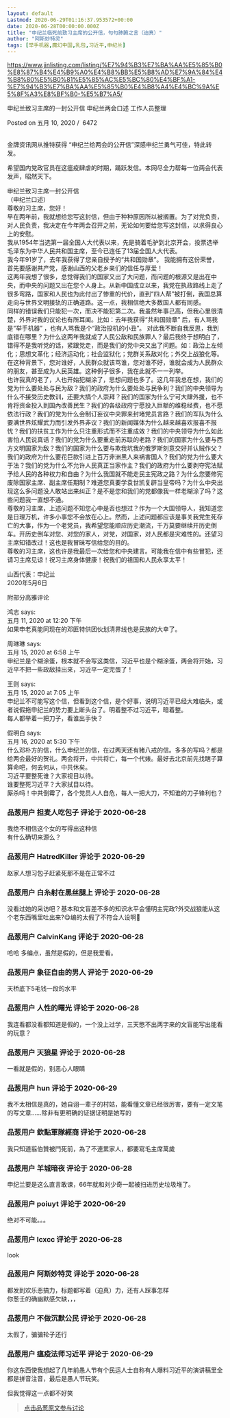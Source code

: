 ```yaml
---
layout: default
Lastmod: 2020-06-29T01:16:37.953572+00:00
date: 2020-06-28T00:00:00.000Z
title: "申纪兰临死前致习主席的公开信，句句肺腑之言（迫真）"
author: "阿斯妙特灵"
tags: [举手机器,魔幻中国,乳包,习近平,申纪兰]
---
```


https://www.jinlisting.com/listing/%E7%94%B3%E7%BA%AA%E5%85%B0%E8%87%B4%E4%B9%A0%E4%B8%BB%E5%B8%AD%E7%9A%84%E4%B8%80%E5%B0%81%E5%85%AC%E5%BC%80%E4%BF%A1-%E7%94%B3%E7%BA%AA%E5%85%B0%E4%B8%A4%E4%BC%9A%E5%8F%A3%E8%BF%B0-%E5%B7%A5/  
  
申纪兰致习主席的一封公开信 申纪兰两会口述 工作人员整理  
  
Posted on 五月 10, 2020 /  6472  
        
  
金牌资讯网从推特获得 “申纪兰给两会的公开信”深感申纪兰勇气可佳，特此转发。  
  
希望国内党政官员在这瘟疫肆虐的时期，踊跃发信。本网尽全力帮每一位两会代表发声，昭然天下。  
  
申纪兰致习主席一封公开信  
（申纪兰口述）  
尊敬的习主席，您好！  
早在两年前，我就想给您写这封信，但由于种种原因所以被搁置。为了对党负责，对人民负责，我决定在今年两会召开之前，无论如何要给您写这封信，以求得良心上的安慰。  
我从1954年当选第一届全国人大代表以来，先是骑着毛驴到北京开会，投票选举毛泽东为中华人民共和国主席，至今已连任了13届全国人大代表。  
我今年91岁了，去年我获得了您亲自授予的“共和国勋章”。 我能拥有这份荣誉，首先要感谢共产党，感谢山西的父老乡亲们的信任与厚爱！  
这两年我想了很多，总觉得我们的国家又出了大问题，而问题的根源又是出在中央，而中央的问题又出在您个人身上。从新中国成立以来，我党在执政路线上走了很多弯路，国家和人民也为此付出了惨重的代价，直到“四人帮”被打倒，我国总算走向与世界文明接轨的正确道路。这一点，我相信绝大多数国人都有同感。  
同样的错误我们只能犯一次，而决不能犯第二次。我虽然年事己高，但我心里很清楚，外界对我的议论也有所耳闻。比如：去年我获得“共和国勋章” 后，有人骂我是“举手机器” ，也有人骂我是个“政治投机的小丑”。 对此我不断自我反思，我到底错在哪里？为什么这两年我就成了人民公敌和民族罪人？最后我终于想明白了，错得不是我听党的话，紧跟党走，而是我们的党中央又出了问题。如：政治上左倾化；思想文革化；经济运动化；社会监狱化；党群关系敌对化；外交上战狼化等。在这种背景下，您对谁好，人民群众就该骂谁，您对谁不好，谁就会成为人民群众的朋友，甚至成为人民英雄。这种例子很多，我在此就不一一列举。  
也许我真的老了，人也开始犯糊涂了，思想问题也多了。这几年我总在想，我们的党为什么要处处与民为敌？我们的政府为什么要处处与民争利？我们的中央领导为什么不接受历史教训，还要大搞个人崇拜？我们的国家为什么宁可大肆外援，也不肯将资金投入到国內改善民生？我们的各级政府宁愿投入巨额的维稳经费，也不愿依法行政？我们的党为什么会制订妄议中央罪来封堵党员言路？我们的军队为什么要满世界炫耀武力而引发外界非议？我们的新闻媒体为什么越来越喜欢报喜不报忧？我们的扶贫工作为什么只注重形式而不注重成效？我们的中央领导为什么如此害怕人民说真话？我们的党为什么要重走前苏联的老路？我们的国家为什么要与西方文明国家为敌？我们的国家为什么要与欺我坑我的俄罗斯刻意交好并认贼作父？我们的政府为什么要花巨款引进上百万非洲黑人来祸害国人？我们的党为什么要大于法？我们的党为什么不允许人民真正当家作主？我们的政府为什么要剥夺宪法赋予给人民的各种权力和自由？为什么我国就不能走民主宪政之路？为什么您要修宪废除国家主席、副主席任期制？难道您真要学袁世凯复辟当皇帝吗？为什么中央出现这么多问题没人敢站出来纠正？是不是您和我们的党都像我一样老糊涂了吗？这些问题我一直想不通。  
尊敬的习主席，上述问题不知您心中是否也想过？作为一个大国领导人，我知道您是日理万机，许多小事您不会放在心上。然而，上述问题都应该是事关我党生死存亡的大事，作为一个老党员，我希望您能顺应历史潮流，千万莫要继续开历史倒车。开历史倒车对您、对您的家人，对党，对国家，对人民都是灾难性的。还望习主席知错改过！这也是我冒昧写信给您的目的。  
尊敬的习主席，这也许是我最后一次给您和中央建言。可能我在信中有些冒犯，还请习主席见谅！祝习主席身体健康！祝我们的祖国和人民永享太平！  
  
  
山西代表：申纪兰  
2020年5月6日  
  
  
  
附部分高雅评论  
  
鸿志 says:  
五月 11, 2020 at 12:20 下午  
如果申老真能同现在的邓匪特供团伙划清界线也是民族的大幸了。  
  
  
周琳琳 says:  
五月 15, 2020 at 6:58 上午  
申纪兰是个糊涂蛋，根本就不会写这类信，习近平也是个糊涂蛋，两会将开始，习近平不把一些政敌挂出来，习近平一定完蛋了！  
  
  
王则 says:  
五月 15, 2020 at 7:05 上午  
申纪兰不可能写这个信，但看到这个信，是个好事，说明习近平已经大难临头，或者说假拖申纪兰的势力要上断头台了。明着整不过习近平，暗着整。  
每人都举着一把刀子，看谁出手快？  
  
  
假明白 says:  
五月 16, 2020 at 5:30 下午  
什么邓朴方的信，什么申纪兰的信，在过两天还有猪八戒的信。多多的写吗？都是给两会最好的贺礼。两会将开，中共将亡，每一个代婊。最好去北京前先找瞎子算算命吧，何去何从，中共休矣。  
习近平要整死谁？大家视目以待。  
谁要整死习近平？大家拭目以待。  
厮杀吗！中共倒霉了，各个党员人人自危，每人一把大刀，不知谁的刀子锋利也？

            
### 品葱用户 **担麦人吃包子** 评论于 2020-06-28
        
我绝不相信这个女的写得出这种信  
有什么确切来源么？
        


            
### 品葱用户 **HatredKiller** 评论于 2020-06-29
        
赵家人想习包子赶紧死那不是在正常不过
        


            
### 品葱用户 **白糸射在黑丝腿上** 评论于 2020-06-28
        
没看过她的采访吧？基本和文盲差不多的知识水平会懂明主宪政?外交战狼能从这个老东西嘴里吐出来?😋编的太假了不符合人设啊🤗
        


            
### 品葱用户 **CalvinKang** 评论于 2020-06-28
        
哈哈 多编点，虽然是假的，但是我爱看。
        


            
### 品葱用户 **象征自由的男人** 评论于 2020-06-29
        
天桥底下5毛钱一段的水平
        


            
### 品葱用户 **人性的曙光** 评论于 2020-06-28
        
我连看都没看都知道是假的，一个没上过学，三天憋不出两字来的文盲能写出能看 的玩意？
        


            
### 品葱用户 **天狼星** 评论于 2020-06-28
        
一看就是假的，别恶心人眼睛
        


            
### 品葱用户 **hun** 评论于 2020-06-29
        
我不太相信是真的，她自诩一辈子的村姑，能看懂文章已经很厉害，要有一定文笔的写文章……除非有更明确的证据证明是她写的
        


            
### 品葱用户 **欽點軍隊經商** 评论于 2020-06-28
        
我只知道翦伯贊被鬥死前，為了不連累家人，都要寫毛主席萬歲
        


            
### 品葱用户 **羊城暗夜** 评论于 2020-06-28
        
申纪兰要是这么直言敢谏，66年就和刘少奇一起被扫进历史垃圾堆了。
        


            
### 品葱用户 **poiuyt** 评论于 2020-06-29
        
绝对不可能。。。
        


            
### 品葱用户 **lcxcc** 评论于 2020-06-28
        
look
        


            
### 品葱用户 **阿斯妙特灵** 评论于 2020-06-28
        
都发到欢乐恶搞力，标题都写着（迫真）力，还有人踩事怎样  
你葱壬的确幽默感欠缺，，，
        


            
### 品葱用户 **不做沉默公民** 评论于 2020-06-28
        
太假了，骗骗轮子还行
        


            
### 品葱用户 **瘟疫法师习近平** 评论于 2020-06-29
        
你这东西使我想起了几年前愚人节有个民运人士自称有人爆料习近平的演讲稿里全都是拼音注音，最后是愚人节玩笑。  
  
但我觉得这一点都不好笑
        






> [点击品葱原文参与讨论](https://pincong.rocks/article/20938)

